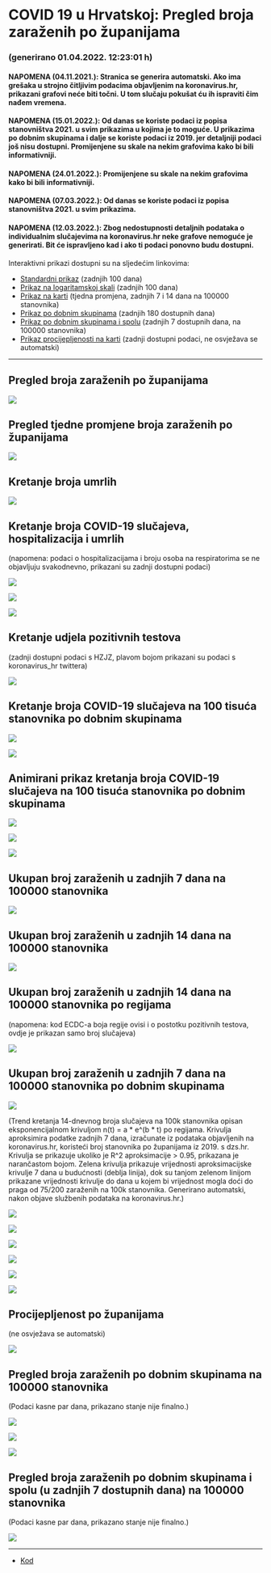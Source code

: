 # COVID 19 u Hrvatskoj: Pregled broja zaraženih po županijama

### (generirano 01.04.2022. 12:23:01 h)

#### NAPOMENA (04.11.2021.): Stranica se generira automatski. Ako ima grešaka u strojno čitljivim podacima objavljenim na koronavirus.hr, prikazani grafovi neće biti točni. U tom slučaju pokušat ću ih ispraviti čim nađem vremena.

#### NAPOMENA (15.01.2022.): Od danas se koriste podaci iz popisa stanovništva 2021. u svim prikazima u kojima je to moguće. U prikazima po dobnim skupinama i dalje se koriste podaci iz 2019. jer detaljniji podaci još nisu dostupni. Promijenjene su skale na nekim grafovima kako bi bili informativniji.

#### NAPOMENA (24.01.2022.): Promijenjene su skale na nekim grafovima kako bi bili informativniji.

#### NAPOMENA (07.03.2022.): Od danas se koriste podaci iz popisa stanovništva 2021. u svim prikazima.

#### NAPOMENA (12.03.2022.): Zbog nedostupnosti detaljnih podataka o individualnim slučajevima na koronavirus.hr neke grafove nemoguće je generirati. Bit će ispravljeno kad i ako ti podaci ponovno budu dostupni.

Interaktivni prikazi dostupni su na sljedećim linkovima:

- [Standardni prikaz](html/index.html) (zadnjih 100 dana)
- [Prikaz na logaritamskoj skali](html/index_log.html) (zadnjih 100 dana)
- [Prikaz na karti](html/index_map.html) (tjedna promjena, zadnjih 7 i 14 dana na 100000 stanovnika)
- [Prikaz po dobnim skupinama](html/index_per_age.html) (zadnjih 180 dostupnih dana)
- [Prikaz po dobnim skupinama i spolu](html/index_pyramid.html) (zadnjih 7 dostupnih dana, na 100000 stanovnika)
- [Prikaz procijepljenosti na karti](html/index_vaccination.html) (zadnji dostupni podaci, ne osvježava se automatski)

-----

## Pregled broja zaraženih po županijama

![](img/2022_03_31_line_plots.png)

## Pregled tjedne promjene broja zaraženih po županijama

![](img/2022_03_31_map.png)

## Kretanje broja umrlih

![](img/2022_03_31_deaths_shaded.png)

## Kretanje broja COVID-19 slučajeva, hospitalizacija i umrlih

(napomena: podaci o hospitalizacijama i broju osoba na respiratorima se ne objavljuju svakodnevno, prikazani su zadnji dostupni podaci)

![](img/2022_03_31_cases_hospitalisations_deaths.png)

![](img/2022_03_31_cases_hospitalisations_deaths_log.png)

![](img/2022_03_31_cases_hospitalisations_deaths_log_age.png)

## Kretanje udjela pozitivnih testova

(zadnji dostupni podaci s HZJZ, plavom bojom prikazani su podaci s koronavirus_hr twittera)

![](img/2022_03_31_percentage_positive_tests.png)

## Kretanje broja COVID-19 slučajeva na 100 tisuća stanovnika po dobnim skupinama

![](img/2022_03_31_cases_per_age_group_lines.png)

![](img/2022_03_31_cases_per_age_group_lines_log.png)

## Animirani prikaz kretanja broja COVID-19 slučajeva na 100 tisuća stanovnika po dobnim skupinama

![](img/2022_03_31anim_aug_1200.gif)

![](img/anim_cases_2022_03_31_vs_2020.gif)

![](img/2022_03_31all_counties_dots.png)

## Ukupan broj zaraženih u zadnjih 7 dana na 100000 stanovnika

![](img/2022_03_31_map_7_day_per_100k.png)

## Ukupan broj zaraženih u zadnjih 14 dana na 100000 stanovnika

![](img/2022_03_31_map_14_day_per_100k.png)

## Ukupan broj zaraženih u zadnjih 14 dana na 100000 stanovnika po regijama

(napomena: kod ECDC-a boja regije ovisi i o postotku pozitivnih testova, ovdje je prikazan samo broj slučajeva)

![](img/2022_03_31_map_14_day_per_100k_region.png)

## Ukupan broj zaraženih u zadnjih 7 dana na 100000 stanovnika po dobnim skupinama

![](img/2022_03_31_map_7_day_per_100k_age_groups.png)

(Trend kretanja 14-dnevnog broja slučajeva na 100k stanovnika opisan eksponencijalnom krivuljom n(t) = a * e^(b * t) po regijama. Krivulja aproksimira podatke zadnjih 7 dana, izračunate iz podataka objavljenih na koronavirus.hr, koristeći broj stanovnika po županijama iz 2019. s dzs.hr. Krivulja se prikazuje ukoliko je R^2 aproksimacije > 0.95, prikazana je narančastom bojom. Zelena krivulja prikazuje vrijednosti aproksimacijske krivulje 7 dana u budućnosti (deblja linija), dok su tanjom zelenom linijom prikazane vrijednosti krivulje do dana u kojem bi vrijednost mogla doći do praga od 75/200 zaraženih na 100k stanovnika. Generirano automatski, nakon objave službenih podataka na koronavirus.hr.)

![](img/2022_03_31_current_Jadranska_Hrvatska.png)

![](img/2022_03_31_current_Panonska_Hrvatska.png)

![](img/2022_03_31_current_Grad_Zagreb.png)

![](img/2022_03_31_current_Sjeverna_Hrvatska.png)

![](img/2022_03_31_current_Republika_Hrvatska.png)

![](img/2022_03_31_cases_hospitalisations_deaths_Republika_Hrvatska.png)

## Procijepljenost po županijama

(ne osvježava se automatski)

![](img/2022_03_31_vaccination.png)

## Pregled broja zaraženih po dobnim skupinama na 100000 stanovnika

(Podaci kasne par dana, prikazano stanje nije finalno.)

![](img/2022_03_31_per_age_group.png)

![](img/2022_03_31_per_age_group_all_0.png)

![](img/2022_03_31_per_age_group_all_1.png)

## Pregled broja zaraženih po dobnim skupinama i spolu (u zadnjih 7 dostupnih dana) na 100000 stanovnika

(Podaci kasne par dana, prikazano stanje nije finalno.)

![](img/2022_03_31_pyramid.png)

-----

- [Kod](https://github.com/ppalasek/covid_plots_croatia)

